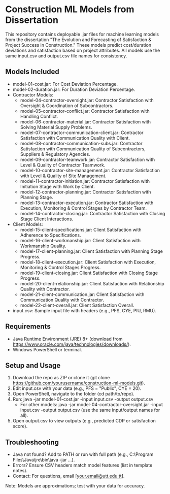# Construction ML Models from Dissertation

This repository contains deployable .jar files for machine learning models from the dissertation "The Evolution and Forecasting of Satisfaction & Project Success in Construction." These models predict cost/duration deviations and satisfaction based on project attributes. All models use the same input.csv and output.csv file names for consistency.

## Models Included
- model-01-cost.jar: For Cost Deviation Percentage.
- model-02-duration.jar: For Duration Deviation Percentage.
- Contractor Models:
  - model-04-contractor-oversight.jar: Contractor Satisfaction with Oversight & Coordination of Subcontractors.
  - model-05-contractor-conflict.jar: Contractor Satisfaction with Handling Conflict.
  - model-06-contractor-material.jar: Contractor Satisfaction with Solving Material Supply Problems.
  - model-07-contractor-communication-client.jar: Contractor Satisfaction with Communication Quality with Client.
  - model-08-contractor-communication-subs.jar: Contractor Satisfaction with Communication Quality of Subcontractors, Suppliers & Regulatory Agencies.
  - model-09-contractor-teamwork.jar: Contractor Satisfaction with Level & Quality of Contractor Teamwork.
  - model-10-contractor-site-management.jar: Contractor Satisfaction with Level & Quality of Site Management.
  - model-11-contractor-initiation.jar: Contractor Satisfaction with Initiation Stage with Work by Client.
  - model-12-contractor-planning.jar: Contractor Satisfaction with Planning Stage.
  - model-13-contractor-execution.jar: Contractor Satisfaction with Execution, Monitoring & Control Stages by Contractor Team.
  - model-14-contractor-closing.jar: Contractor Satisfaction with Closing Stage Client Interactions.
- Client Models:
  - model-15-client-specifications.jar: Client Satisfaction with Adherence to Specifications.
  - model-16-client-workmanship.jar: Client Satisfaction with Workmanship Quality.
  - model-17-client-planning.jar: Client Satisfaction with Planning Stage Progress.
  - model-18-client-execution.jar: Client Satisfaction with Execution, Monitoring & Control Stages Progress.
  - model-19-client-closing.jar: Client Satisfaction with Closing Stage Progress.
  - model-20-client-relationship.jar: Client Satisfaction with Relationship Quality with Contractor.
  - model-21-client-communication.jar: Client Satisfaction with Communication Quality with Contractor.
  - model-22-client-overall.jar: Client Satisfaction Overall.
- input.csv: Sample input file with headers (e.g., PFS, CYE, PIU, RMU).

## Requirements
- Java Runtime Environment (JRE) 8+ (download from https://www.oracle.com/java/technologies/downloads/).
- Windows PowerShell or terminal.

## Setup and Usage
1. Download the repo as ZIP or clone it (git clone https://github.com/yourusername/construction-ml-models.git).
2. Edit input.csv with your data (e.g., PFS = "Public", CYE = 20).
3. Open PowerShell, navigate to the folder (cd path/to/repo).
4. Run: java -jar model-01-cost.jar -input input.csv -output output.csv
   - For other models: java -jar model-04-contractor-oversight.jar -input input.csv -output output.csv (use the same input/output names for all).
5. Open output.csv to view outputs (e.g., predicted CDP or satisfaction score).

## Troubleshooting
- Java not found? Add to PATH or run with full path (e.g., C:\Program Files\Java\jre\bin\java -jar ...).
- Errors? Ensure CSV headers match model features (list in template notes).
- Contact: For questions, email [your.email@utt.edu.tt].

Note: Models are approximations; test with your data for accuracy.
